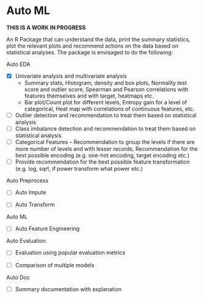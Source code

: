 # Auto ML

**THIS IS A WORK IN PROGRESS**

An R Package that can understand the data, print the summary statistics, plot the relevant plots and recommend actions 
on the data based on statistical analyses. The package is envisaged to do the following:

Auto EDA

 - [x] Univariate analysis and multivariate analysis
    - Summary stats, Histogram, density and box plots, Normality test score and outlier score, Spearman and Pearson correlations with features themselves and with target, heatmaps etc.
    - Bar plot/Count plot for different levels, Entropy gain for a level of categorical, Heat map with correlations of continuous features, etc.
 - [ ] Outlier detection and recommendation to treat them based on statistical analysis
 - [ ] Class imbalance detection and recommendation to treat them based on statistical analysis
 - [ ] Categorical Features – Recommendation to group the levels if there are more number of levels and with lesser records, Recommendation for the best possible encoding (e.g. one-hot encoding, target encoding etc.)
 - [ ] Provide recommendation for the best possible feature transformation (e.g. log, sqrt, if power transform what power etc.)

Auto Preprocess

 - [ ] Auto Impute

 - [ ] Auto Transform

Auto ML

 - [ ] Auto Feature Engineering

Auto Evaluation

 - [ ] Evaluation using popular evaluation metrics

 - [ ] Comparison of multiple models

Auto Doc

 - [ ] Summary documentation with explanation